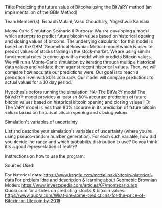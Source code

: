 Title: Predicting the future value of Bitcoins using the BitVaRY method (an implementation of the GBM Method)

Team Member(s): Rishabh Mulani, Vasu Choudhary, Yogeshwar Kansara

Monte Carlo Simulation Scenario & Purpose: We are developing a model which attempts to predict future bitcoin values based on historical opening and closing values of bitcoins. The underlying calculation for this model is based on the GBM (Geometrical Brownian Motion) model which is used to predict values of stocks trading in the stock-market. We are using similar fundamental rules to come up with a model which predicts Bitcoin values. We will run a Monte-Carlo simulation by iterating through multiple historical data values and validate them against recent historical values. Then, we will compare how accurate our predictions were. Our goal is to reach a prediction level with 80% accuracy. Our model will compare predictions to actual values for a 30 day period.


Hypothesis before running the simulation:
HA: The BitVaRY model The BitVaRY® model provides at least an 80% accurate prediction of future bitcoin values based on historical bitcoin opening and closing values
H0: The VaRY model is less than 80% accurate in its prediction of future bitcoin values based on historical bitcoin opening and closing values

Simulation's variables of uncertainty

List and describe your simulation's variables of uncertainty (where you're using pseudo-random number generation). For each such variable, how did you decide the range and which probability distribution to use?
Do you think it's a good representation of reality?

Instructions on how to use the program:

Sources Used:

For historical data: https://www.kaggle.com/mczielinski/bitcoin-historical-data For problem idea and description & learning about Geometric Brownian Motion: https://www.investopedia.com/articles/07/montecarlo.asp Quora.com for articles on predicting stocks & bitcoin values: https://www.quora.com/What-are-some-predictions-for-the-price-of-Bitcoin-or-Litecoin-by-2019
